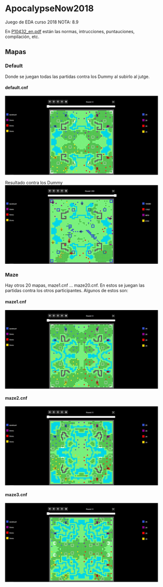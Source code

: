 # ApocalypseNow2018

Juego de EDA curso 2018
NOTA: 8.9

En [P10432_en.pdf](https://github.com/dumitrux/ApocalypseNow2018/blob/master/P10432_en.pdf) están las normas, intrucciones, puntauciones, compilación, etc.

## Mapas
### Default
Donde se juegan todas las partidas contra los Dummy al subirlo al jutge.

#### default.cnf
![Screenshot](https://github.com/dumitrux/ApocalypseNow2018/blob/master/maps/default_map.JPG)

Resultado contra los Dummy
![Screenshot](https://github.com/dumitrux/ApocalypseNow2018/blob/master/maps/default_map_result.JPG)

### Maze
Hay otros 20 mapas, maze1.cnf ... maze20.cnf. En estos se juegan las partidas contra los otros participantes. Algunos de estos son:

#### maze1.cnf
![Screenshot](https://github.com/dumitrux/ApocalypseNow2018/blob/master/maps/map1.JPG)

#### maze2.cnf
![Screenshot](https://github.com/dumitrux/ApocalypseNow2018/blob/master/maps/map2.JPG)

#### maze3.cnf
![Screenshot](https://github.com/dumitrux/ApocalypseNow2018/blob/master/maps/map3.JPG)
